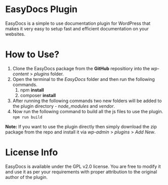# EasyDocs Plugin

EasyDocs is a simple to use documentation plugin for WordPress that makes it very easy to setup fast and efficient documentation on your websites.

# How to Use?

1. Clone the EasyDocs package from the **GitHub** repositiory into the *wp-content* > *plugins* folder.
2. Open the terminal to the *EasyDocs* folder and then run the following commands.
	1. npm **install**
	2. composer **install**
3. After running the following commands two new folders will be added to the plugin directory - *node_modules* and *vendor*.
4. Now run the following command to build all the js files to use the plugin. ```npm run build```

**Note:** If you want to use the plugin directly then simply download the zip package from the repo and install it via *wp-admin* > *plugins* > *Add New*.

# License Info

EasyDocs is available under the GPL v2.0 license. You are free to modify it and use it as per your requirements with proper attribution to the original author of the plugin.
